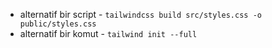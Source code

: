 

+ alternatif bir script - `tailwindcss build src/styles.css -o public/styles.css`
+ alternatif bir komut - `tailwind init --full`